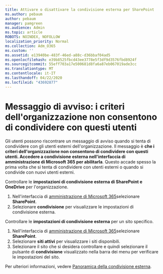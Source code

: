 ```yaml
---
title: Attivare o disattivare la condivisione esterna per SharePoint
ms.author: pebaum
author: pebaum
manager: pamgreen
ms.audience: Admin
ms.topic: article
ROBOTS: NOINDEX, NOFOLLOW
localization_priority: Normal
ms.collection: Adm_O365
ms.custom: ''
ms.assetid: e13940be-483f-46ed-a88c-d36bbaf04ad5
ms.openlocfilehash: e39b8525fbcd43ee3778e5f3df9d3576fbd8924f
ms.sourcegitcommit: 55eff703a17e500681d8fa6a87eb067019ade3cc
ms.translationtype: MT
ms.contentlocale: it-IT
ms.lasthandoff: 04/22/2020
ms.locfileid: "43692877"
---
```

# <a name="warning-message-your-organizations-policies-dont-allow-you-to-share-with-these-users"></a>Messaggio di avviso: i criteri dell'organizzazione non consentono di condividere con questi utenti

Gli utenti possono riscontrare un messaggio di avviso quando si tenta di condividere con gli utenti esterni dell'organizzazione. Il messaggio è **che i criteri dell'organizzazione non consentono di condividere con questi utenti. Accedere a condivisione esterna nell'interfaccia di amministrazione di Microsoft 365 per abilitarla**. Questo accade spesso la prima volta che si tenta di condividere con utenti esterni o quando si condivide con nuovi utenti esterni.

Controllare le **impostazioni di condivisione esterna di SharePoint e OneDrive** per l'organizzazione.

1. Nell'interfaccia di [amministrazione di Microsoft 365](https://admin.microsoft.com/AdminPortal/Home#/homepage">https://admin.microsoft.com/)selezionare **SharePoint**.
3. Selezionare **condivisione** per visualizzare le impostazioni di condivisione esterna.

Controllare le **impostazioni di condivisione esterna** per un sito specifico.

1. Nell'interfaccia di [amministrazione di Microsoft 365](https://admin.microsoft.com/AdminPortal/Home#/homepage">https://admin.microsoft.com/)selezionare **SharePoint**.
2. Selezionare **siti attivi** per visualizzare i siti disponibili.
3. Selezionare il sito che si desidera controllare e quindi selezionare il pulsante di **condivisione** visualizzato nella barra dei menu per verificare le impostazioni del sito.

Per ulteriori informazioni, vedere [Panoramica della condivisione esterna](https://docs.microsoft.com/sharepoint/external-sharing-overview).